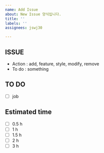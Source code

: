 ```yaml
---
name: Add Issue
about: New Issue 양식입니다.
title: ''
labels: ''
assignees: jswj30

---
```


## ISSUE
+ Action : add, feature, style, modify, remove
+ To do : something

## TO DO
- [ ] job

## Estimated time
- [ ] 0.5 h
- [ ] 1 h
- [ ] 1.5 h
- [ ] 2 h
- [ ] 3 h
